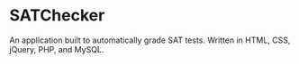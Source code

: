 SATChecker
============================

An application built to automatically grade SAT tests. Written in HTML, CSS, jQuery, PHP, and MySQL.

